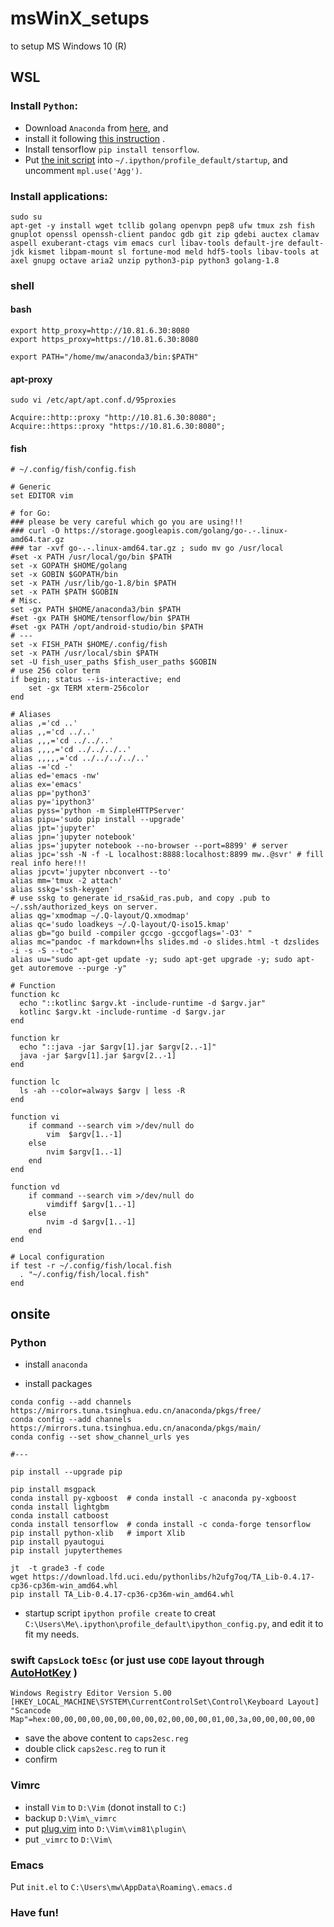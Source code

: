 # msWinX_setups
to setup MS Windows 10 (R)

## WSL
### Install `Python`:
- Download `Anaconda` from [here](https://anaconda.com/download/),  and
- install it following [this instruction](https://docs.anaconda.com/anaconda/install/) .
- Install tensorflow `pip install tensorflow`.
- Put [the init script](https://github.com/BjmWang/Ubuntu_setups/blob/master/lang/10_python3_startup.py) into `~/.ipython/profile_default/startup`, and uncomment `mpl.use('Agg')`.

### Install applications:
``` shell
sudo su
apt-get -y install wget tcllib golang openvpn pep8 ufw tmux zsh fish gnuplot openssl openssh-client pandoc gdb git zip gdebi auctex clamav aspell exuberant-ctags vim emacs curl libav-tools default-jre default-jdk kismet libpam-mount sl fortune-mod meld hdf5-tools libav-tools at axel gnupg octave aria2 unzip python3-pip python3 golang-1.8
```

### shell
#### bash
```
export http_proxy=http://10.81.6.30:8080
export https_proxy=https://10.81.6.30:8080

export PATH="/home/mw/anaconda3/bin:$PATH"
```

#### apt-proxy
`sudo vi /etc/apt/apt.conf.d/95proxies`

```
Acquire::http::proxy "http://10.81.6.30:8080";
Acquire::https::proxy "https://10.81.6.30:8080";
```

#### fish
```
# ~/.config/fish/config.fish

# Generic
set EDITOR vim

# for Go:
### please be very careful which go you are using!!!
### curl -O https://storage.googleapis.com/golang/go-.-.linux-amd64.tar.gz
### tar -xvf go-.-.linux-amd64.tar.gz ; sudo mv go /usr/local
#set -x PATH /usr/local/go/bin $PATH
set -x GOPATH $HOME/golang
set -x GOBIN $GOPATH/bin
set -x PATH /usr/lib/go-1.8/bin $PATH
set -x PATH $PATH $GOBIN
# Misc.
set -gx PATH $HOME/anaconda3/bin $PATH
#set -gx PATH $HOME/tensorflow/bin $PATH
#set -gx PATH /opt/android-studio/bin $PATH
# ---
set -x FISH_PATH $HOME/.config/fish
set -x PATH /usr/local/sbin $PATH
set -U fish_user_paths $fish_user_paths $GOBIN
# use 256 color term
if begin; status --is-interactive; end
    set -gx TERM xterm-256color
end

# Aliases
alias ,='cd ..'
alias ,,='cd ../..'
alias ,,,='cd ../../..'
alias ,,,,='cd ../../../..'
alias ,,,,,='cd ../../../../..'
alias -='cd -'
alias ed='emacs -nw'
alias ex='emacs'
alias pp='python3'
alias py='ipython3'
alias pyss='python -m SimpleHTTPServer'
alias pipu='sudo pip install --upgrade'
alias jpt='jupyter'
alias jpn='jupyter notebook'
alias jps='jupyter notebook --no-browser --port=8899' # server
alias jpc='ssh -N -f -L localhost:8888:localhost:8899 mw..@svr' # fill real info here!!!
alias jpcvt='jupyter nbconvert --to'
alias mm='tmux -2 attach'
alias sskg='ssh-keygen'
# use sskg to generate id_rsa&id_ras.pub, and copy .pub to ~/.ssh/authorized_keys on server.
alias qg='xmodmap ~/.Q-layout/Q.xmodmap'
alias qc='sudo loadkeys ~/.Q-layout/Q-iso15.kmap'
alias gb="go build -compiler gccgo -gccgoflags='-O3' "
alias mc="pandoc -f markdown+lhs slides.md -o slides.html -t dzslides -i -s -S --toc"
alias uu="sudo apt-get update -y; sudo apt-get upgrade -y; sudo apt-get autoremove --purge -y"

# Function
function kc
  echo "::kotlinc $argv.kt -include-runtime -d $argv.jar"
  kotlinc $argv.kt -include-runtime -d $argv.jar
end

function kr
  echo "::java -jar $argv[1].jar $argv[2..-1]"
  java -jar $argv[1].jar $argv[2..-1]
end

function lc
  ls -ah --color=always $argv | less -R
end

function vi
    if command --search vim >/dev/null do
        vim  $argv[1..-1]
    else
        nvim $argv[1..-1]
    end
end

function vd
    if command --search vim >/dev/null do
        vimdiff $argv[1..-1]
    else
        nvim -d $argv[1..-1]
    end
end

# Local configuration
if test -r ~/.config/fish/local.fish
  . "~/.config/fish/local.fish"
end
```

## onsite
### Python
- install `anaconda`

- install packages
```
conda config --add channels https://mirrors.tuna.tsinghua.edu.cn/anaconda/pkgs/free/
conda config --add channels https://mirrors.tuna.tsinghua.edu.cn/anaconda/pkgs/main/
conda config --set show_channel_urls yes

#---

pip install --upgrade pip

pip install msgpack
conda install py-xgboost  # conda install -c anaconda py-xgboost
conda install lightgbm
conda install catboost
conda install tensorflow  # conda install -c conda-forge tensorflow 
pip install python-xlib   # import Xlib
pip install pyautogui
pip install jupyterthemes

jt  -t grade3 -f code
wget https://download.lfd.uci.edu/pythonlibs/h2ufg7oq/TA_Lib-0.4.17-cp36-cp36m-win_amd64.whl
pip install TA_Lib-0.4.17-cp36-cp36m-win_amd64.whl
```

- startup script
`ipython profile create` to creat `C:\Users\Me\.ipython\profile_default\ipython_config.py`,
and edit it to fit my needs.

### swift `CapsLock` to`Esc` (or just use `CODE` layout through [AutoHotKey](https://autohotkey.com/) )

```
Windows Registry Editor Version 5.00 
[HKEY_LOCAL_MACHINE\SYSTEM\CurrentControlSet\Control\Keyboard Layout] 
"Scancode Map"=hex:00,00,00,00,00,00,00,00,02,00,00,00,01,00,3a,00,00,00,00,00
```

- save the above content to `caps2esc.reg`
- double click `caps2esc.reg` to run it
- confirm

### Vimrc
- install `Vim` to `D:\Vim` (donot install to `C:`)
- backup `D:\Vim\_vimrc`
- put [plug.vim](https://raw.githubusercontent.com/junegunn/vim-plug/master/plug.vim) into `D:\Vim\vim81\plugin\`
- put `_vimrc` to `D:\Vim\`

### Emacs
Put `init.el` to ` C:\Users\mw\AppData\Roaming\.emacs.d `

### Have fun!

